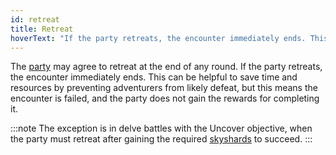 ```yaml
---
id: retreat
title: Retreat
hoverText: "If the party retreats, the encounter immediately ends. This means the encounter is failed, and the party does not gain the rewards for completing it. Exception: Uncover objective delves."
---
```


The [party](/docs/all/glossary/party) may agree to retreat at the end of any round. If the party retreats, the encounter immediately ends. This can be helpful to save time and resources by preventing adventurers from likely defeat, but this means the encounter is failed, and the party does not gain the rewards for completing it.

:::note
The exception is in delve battles with the Uncover objective, when the party must retreat after gaining the required [skyshards](/docs/all/glossary/skyshard) to succeed.
:::
